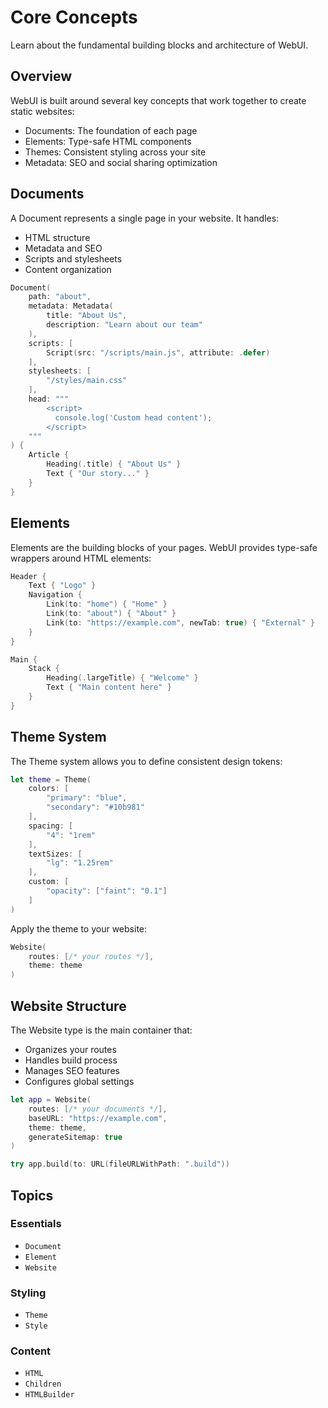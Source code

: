 # Core Concepts

Learn about the fundamental building blocks and architecture of WebUI.

## Overview

WebUI is built around several key concepts that work together to create static websites:

- Documents: The foundation of each page
- Elements: Type-safe HTML components
- Themes: Consistent styling across your site
- Metadata: SEO and social sharing optimization

## Documents

A Document represents a single page in your website. It handles:

- HTML structure
- Metadata and SEO
- Scripts and stylesheets
- Content organization

```swift
Document(
    path: "about",
    metadata: Metadata(
        title: "About Us",
        description: "Learn about our team"
    ),
    scripts: [
        Script(src: "/scripts/main.js", attribute: .defer)
    ],
    stylesheets: [
        "/styles/main.css"
    ],
    head: """
        <script>
          console.log('Custom head content');
        </script>
    """
) {
    Article {
        Heading(.title) { "About Us" }
        Text { "Our story..." }
    }
}
```

## Elements

Elements are the building blocks of your pages. WebUI provides type-safe wrappers around HTML elements:

```swift
Header {
    Text { "Logo" }
    Navigation {
        Link(to: "home") { "Home" }
        Link(to: "about") { "About" }
        Link(to: "https://example.com", newTab: true) { "External" }
    }
}

Main {
    Stack {
        Heading(.largeTitle) { "Welcome" }
        Text { "Main content here" }
    }
}
```

## Theme System

The Theme system allows you to define consistent design tokens:

```swift
let theme = Theme(
    colors: [
        "primary": "blue",
        "secondary": "#10b981"
    ],
    spacing: [
        "4": "1rem"
    ],
    textSizes: [
        "lg": "1.25rem"
    ],
    custom: [
        "opacity": ["faint": "0.1"]
    ]
)
```

Apply the theme to your website:

```swift
Website(
    routes: [/* your routes */],
    theme: theme
)
```

## Website Structure

The Website type is the main container that:

- Organizes your routes
- Handles build process
- Manages SEO features
- Configures global settings

```swift
let app = Website(
    routes: [/* your documents */],
    baseURL: "https://example.com",
    theme: theme,
    generateSitemap: true
)

try app.build(to: URL(fileURLWithPath: ".build"))
```

## Topics

### Essentials

- ``Document``
- ``Element``
- ``Website``

### Styling

- ``Theme``
- ``Style``

### Content

- ``HTML``
- ``Children``
- ``HTMLBuilder``
